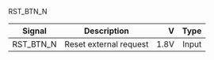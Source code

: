 RST_BTN_N

|Signal        |Description |V      |Type|
| ------------- |:--------------:| -----:|------:|
|RST_BTN_N     | Reset external request | 1.8V |Input |
